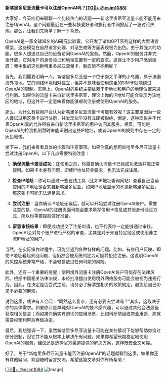 **新喀里多尼亚流量卡可以注册OpenAI吗？[[TG💪+ @esim1088](https://t.me/s/esim1088)]**

大家好，今天咱们来聊聊一个比较热门的话题——新喀里多尼亚流量卡能不能用来注册OpenAI。这个问题最近在一些科技爱好者和旅行者中间掀起了一波讨论热潮。那么，让我们先简单了解一下背景。

OpenAI是一家全球知名的AI研究实验室，它开发了诸如GPT系列这样的大型语言模型，这些模型在自然语言处理、对话生成等方面表现极为出色。由于其强大的功能，很多人想通过自己的设备访问OpenAI的服务。然而，OpenAI的服务并非完全开放，它对用户的身份验证和地理位置有一定的要求。这就让不少用户感到困惑：我手里的这张新喀里多尼亚流量卡，到底能不能用呢？

首先，我们需要明确一点，新喀里多尼亚是一个位于南太平洋的小岛国，属于法国海外领地。它的网络环境相对独立，但并不意味着使用这里的SIM卡就能绕过OpenAI的限制。实际上，OpenAI的系统主要依赖于IP地址和用户的地理位置来进行判断。如果你的流量卡来自新喀里多尼亚，理论上你的IP地址可能会显示为该地区的地址，但这并不一定意味着你能够顺利注册或使用OpenAI的服务。

那么，为什么有些用户会认为新喀里多尼亚流量卡可能有效呢？这主要是因为一些人尝试过用这类卡进行注册，并发现似乎没有立即被拒绝。但是，这种现象并不代表OpenAI真的允许所有来自新喀里多尼亚的用户访问其服务。相反，可能是OpenAI的检测机制暂时未能识别出这些IP地址，或者OpenAI的规则中存在一定的灰色地带。

接下来，我们来看看具体的步骤和注意事项。如果你真的想用新喀里多尼亚流量卡尝试注册OpenAI，以下几点需要特别注意：

1. **确保流量卡激活成功**：在使用之前，你需要确认流量卡已经成功激活并能正常使用。如果卡本身有问题，即使IP地址符合要求，也无法完成注册。
   
2. **检查IP地址**：你可以通过一些在线工具（比如IP地址查询网站）查看自己当前使用的IP地址是否来自新喀里多尼亚。如果IP地址显示的不是新喀里多尼亚，那这张卡可能无法满足需求。

3. **尝试注册**：当你确认IP地址无误后，就可以开始尝试注册OpenAI账户。需要注意的是，OpenAI的注册页面可能会要求填写信用卡信息或其他身份验证方式，所以你需要提前做好准备。

4. **留意审核结果**：即便成功提交了注册申请，也不代表你一定能够通过审核。OpenAI会对每个账户进行严格的审查，尤其是对于来自特定地区或使用非主流IP地址的用户。

当然，在实际操作过程中，可能会遇到各种各样的问题。比如，有些用户反映，即使IP地址看起来没问题，但仍然会被系统判定为可疑并拒绝注册。这说明OpenAI的风控系统非常严格，不会轻易放过任何可能的风险。

此外，还有一个重要的提醒：使用境外流量卡注册OpenAI账户可能存在法律风险。根据中国相关法律法规，未经批准擅自使用境外网络服务可能会被视为违规行为。因此，在决定是否尝试之前，请务必了解清楚相关的政策规定，避免给自己带来不必要的麻烦。

说到这里，或许有人会问：“既然这么复杂，还有必要去尝试吗？”其实，这取决于你的具体需求。如果你只是单纯对OpenAI的技术感兴趣，可以通过其他合法途径获取相关信息；而如果你确实有迫切的应用场景，比如科研项目或商业用途，那就需要权衡利弊后再做决定。

最后，我想强调一下，虽然新喀里多尼亚流量卡可能在某些情况下能够帮助你绕过部分限制，但它并不能从根本上解决所有问题。如果你希望长期稳定地使用OpenAI的服务，建议还是选择官方渠道提供的解决方案，这样既安全又可靠。

好了，关于“新喀里多尼亚流量卡能否注册OpenAI”的话题就聊到这里。如果你还有其他疑问，欢迎随时留言交流。希望这篇文章对你有所帮助！

[[TG💪+ @esim1088](https://t.me/s/esim1088) ![Image](https://i.postimg.cc/4NQfJmqS/Snipaste-2025-05-13-00-14-12.png)]